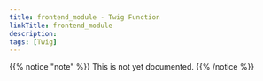 ```yaml
---
title: frontend_module - Twig Function
linkTitle: frontend_module
description:
tags: [Twig]
---
```


{{% notice "note" %}}
This is not yet documented.
{{% /notice %}}